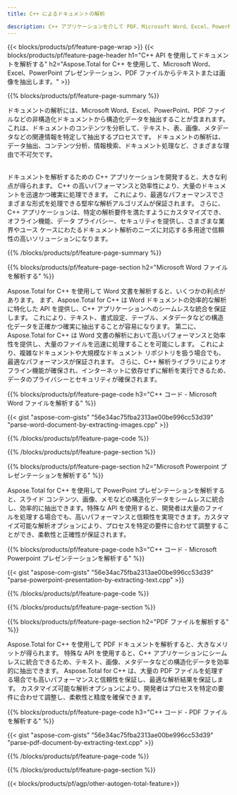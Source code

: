 ```yaml
---
title: C++ によるドキュメントの解析 

description: C++ アプリケーションを介して PDF、Microsoft Word、Excel、PowerPoint プレゼンテーションを解析します。 テキストや画像を簡単に抽出するための C++ コードがリストされています。
---
```


{{< blocks/products/pf/feature-page-wrap >}}
{{< blocks/products/pf/feature-page-header h1="C++ API を使用してドキュメントを解析する" h2="Aspose.Total for C++ を使用して、Microsoft Word、Excel、PowerPoint プレゼンテーション、PDF ファイルからテキストまたは画像を抽出します。" >}}

{{% blocks/products/pf/feature-page-summary %}}

ドキュメントの解析には、Microsoft Word、Excel、PowerPoint、PDF ファイルなどの非構造化ドキュメントから構造化データを抽出することが含まれます。 これは、ドキュメントのコンテンツを分析して、テキスト、表、画像、メタデータなどの関連情報を特定して抽出するプロセスです。 ドキュメントの解析は、データ抽出、コンテンツ分析、情報検索、ドキュメント処理など、さまざまな理由で不可欠です。 <br /><br />

ドキュメントを解析するための C++ アプリケーションを開発すると、大きな利点が得られます。 C++ の高いパフォーマンスと効率性により、大量のドキュメントを迅速かつ確実に処理できます。 これにより、最適なパフォーマンスでさまざまな形式を処理できる堅牢な解析アルゴリズムが保証されます。 さらに、C++ アプリケーションは、特定の解析要件を満たすようにカスタマイズでき、オフライン機能、データ プライバシー、セキュリティを提供し、さまざまな業界やユース ケースにわたるドキュメント解析のニーズに対応する多用途で信頼性の高いソリューションになります。

{{% /blocks/products/pf/feature-page-summary  %}}

{{% blocks/products/pf/feature-page-section  h2="Microsoft Word ファイルを解析する" %}}

Aspose.Total for C++ を使用して Word 文書を解析すると、いくつかの利点があります。 まず、Aspose.Total for C++ は Word ドキュメントの効率的な解析に特化した API を提供し、C++ アプリケーションへのシームレスな統合を保証します。 これにより、テキスト、書式設定、テーブル、メタデータなどの構造化データを正確かつ確実に抽出することが容易になります。 第二に、Aspose.Total for C++ は Word 文書の解析において高いパフォーマンスと効率性を提供し、大量のファイルを迅速に処理することを可能にします。 これにより、複雑なドキュメントや大規模なドキュメント リポジトリを扱う場合でも、最適なパフォーマンスが保証されます。 さらに、C++ 解析ライブラリによりオフライン機能が確保され、インターネットに依存せずに解析を実行できるため、データのプライバシーとセキュリティが確保されます。 

{{% blocks/products/pf/feature-page-code h3="C++ コード - Microsoft Word ファイルを解析する" %}}

{{< gist "aspose-com-gists" "56e34ac75fba2313ae00be996cc53d39" "parse-word-document-by-extracting-images.cpp" >}}

{{% /blocks/products/pf/feature-page-code  %}}

{{% /blocks/products/pf/feature-page-section %}}

{{% blocks/products/pf/feature-page-section  h2="Microsoft Powerpoint プレゼンテーションを解析する" %}}

Aspose.Total for C++ を使用して PowerPoint プレゼンテーションを解析すると、スライド コンテンツ、画像、メモなどの構造化データをシームレスに統合し、効率的に抽出できます。特殊な API を使用すると、開発者は大量のファイルを処理する場合でも、高いパフォーマンスと信頼性を実現できます。カスタマイズ可能な解析オプションにより、プロセスを特定の要件に合わせて調整することができ、柔軟性と正確性が保証されます。

{{% blocks/products/pf/feature-page-code h3="C++ コード - Microsoft Powerpoint プレゼンテーションを解析する" %}}

{{< gist "aspose-com-gists" "56e34ac75fba2313ae00be996cc53d39" "parse-powerpoint-presentation-by-extracting-text.cpp" >}}

{{% /blocks/products/pf/feature-page-code  %}}

{{% /blocks/products/pf/feature-page-section %}}

{{% blocks/products/pf/feature-page-section  h2="PDF ファイルを解析する" %}}

Aspose.Total for C++ を使用して PDF ドキュメントを解析すると、大きなメリットが得られます。 特殊な API を使用すると、C++ アプリケーションにシームレスに統合できるため、テキスト、画像、メタデータなどの構造化データを効率的に抽出できます。 Aspose.Total for C++ は、大量の PDF ファイルを処理する場合でも高いパフォーマンスと信頼性を保証し、最適な解析結果を保証します。 カスタマイズ可能な解析オプションにより、開発者はプロセスを特定の要件に合わせて調整し、柔軟性と精度を確保できます。 

{{% blocks/products/pf/feature-page-code h3="C++ コード - PDF ファイルを解析する" %}}

{{< gist "aspose-com-gists" "56e34ac75fba2313ae00be996cc53d39" "parse-pdf-document-by-extracting-text.cpp" >}}

{{% /blocks/products/pf/feature-page-code  %}}

{{% /blocks/products/pf/feature-page-section %}}

{{< blocks/products/pf/agp/other-autogen-total-feature>}}